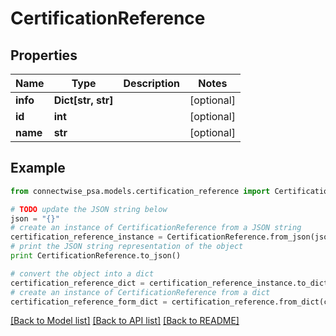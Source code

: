 # CertificationReference


## Properties
Name | Type | Description | Notes
------------ | ------------- | ------------- | -------------
**info** | **Dict[str, str]** |  | [optional] 
**id** | **int** |  | [optional] 
**name** | **str** |  | [optional] 

## Example

```python
from connectwise_psa.models.certification_reference import CertificationReference

# TODO update the JSON string below
json = "{}"
# create an instance of CertificationReference from a JSON string
certification_reference_instance = CertificationReference.from_json(json)
# print the JSON string representation of the object
print CertificationReference.to_json()

# convert the object into a dict
certification_reference_dict = certification_reference_instance.to_dict()
# create an instance of CertificationReference from a dict
certification_reference_form_dict = certification_reference.from_dict(certification_reference_dict)
```
[[Back to Model list]](../README.md#documentation-for-models) [[Back to API list]](../README.md#documentation-for-api-endpoints) [[Back to README]](../README.md)


